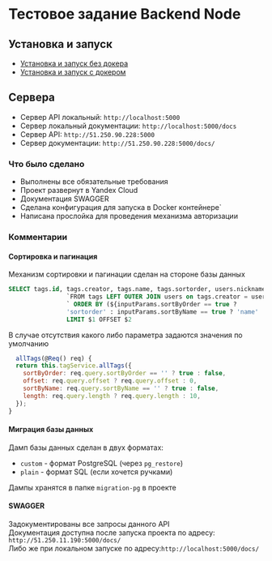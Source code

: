 # Тестовое задание Backend Node

## Установка и запуск

* [Установка и запуск без докера](https://github.com/ruhose73/test-backend-nest/blob/master/docs/CLEAR.MD)
* [Установка и запуск с докером](https://github.com/ruhose73/test-backend-nest/blob/master/docs/DOCKER.MD)

## Сервера

* Сервер API локальный: `http://localhost:5000`
* Сервер локальный документации: `http://localhost:5000/docs`
* Сервер API: `http://51.250.90.228:5000`
* Сервер документации: `http://51.250.90.228:5000/docs/`

### Что было сделано

* Выполнены все обязательные требования
* Проект развернут в Yandex Сloud
* Документация SWAGGER
* Сделана конфигурация для запуска в Docker контейнере`
* Написана прослойка для проведения механизма авторизации

### Комментарии

#### Сортировка и пагинация

Механизм сортировки и пагинации сделан на стороне базы данных

```sql
SELECT tags.id, tags.creator, tags.name, tags.sortorder, users.nickname, users.uid ` +
                `FROM tags LEFT OUTER JOIN users on tags.creator = users.uid` +
                ` ORDER BY (${inputParams.sortByOrder == true ? 
                'sortorder' : inputParams.sortByName == true ? 'name' : 'id'}) 
                LIMIT $1 OFFSET $2
```

В случае отсутствия какого либо параметра задаются значения по умолчанию

```js
  allTags(@Req() req) {
  return this.tagService.allTags({
    sortByOrder: req.query.sortByOrder == '' ? true : false,
    offset: req.query.offset ? req.query.offset : 0,
    sortByName: req.query.sortByName == '' ? true : false,
    length: req.query.length ? req.query.length : 10,
  });
}
```

#### Миграция базы данных

Дамп базы данных сделан в двух форматах:

* `custom` - формат PostgreSQL (через `pg_restore`)
* `plain` - формат SQL (если хочется ручками)

Дампы хранятся в папке `migration-pg` в проекте

#### SWAGGER

Задокументированы все запросы данного API  
Документация доступна после запуска проекта по адресу: `http://51.250.11.190:5000/docs/`  
Либо же при локальном запуске по адресу:`http://localhost:5000/docs/`
